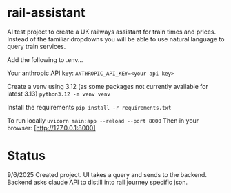 # rail-assistant
AI test project to create a UK railways assistant for train times and prices.
Instead of the familiar dropdowns you will be able to use natural language to query train services.

Add the following to .env...

Your anthropic API key:
```ANTHROPIC_API_KEY=<your api key>```

Create a venv using 3.12 (as some packages not currently available for latest 3.13)
```python3.12 -m venv venv```

Install the requirements
```pip install -r requirements.txt```

To run locally
```uvicorn main:app --reload --port 8000```
Then in your browser:
[http://127.0.0.1:8000]

# Status
9/6/2025
Created project.
UI takes a query and sends to the backend.
Backend asks claude API to distill into rail journey specific json.
